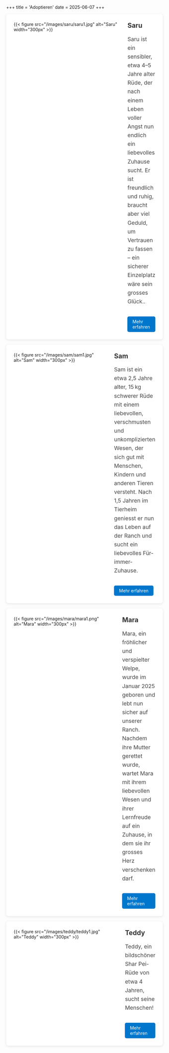 +++
title = 'Adoptieren'
date = 2025-06-07
+++

<div class="centered-content single-flex" style="display: flex; background-color:rgb(255, 255, 255); padding: 1.5rem; border-radius: 8px; box-shadow: 0 2px 8px rgba(0,0,0,0.1);">
  <div style="display: flex;">
    {{< figure src="/images/saru/saru1.jpg" alt="Saru" width="300px" >}}
  </div>
  <div style="flex: 1;">
    <h2 style="margin-top: 0; color: #333;">Saru</h2>
    <p style="font-size: 1.1rem; line-height: 1.6; color: #444;">
      Saru ist ein sensibler, etwa 4–5 Jahre alter Rüde, der nach einem Leben voller Angst nun endlich ein liebevolles Zuhause sucht. Er ist freundlich und ruhig, braucht aber viel Geduld, um Vertrauen zu fassen – ein sicherer Einzelplatz wäre sein grosses Glück..
    </p>
    <a href="/saru/" style="display: inline-block; margin-top: 1rem; background-color: #0077cc; color: white; padding: 0.5rem 1rem; border-radius: 5px; text-decoration: none;">Mehr erfahren</a>
  </div>
</div>
<br>
<div class="centered-content single-flex" style="display: flex; background-color:rgb(255, 255, 255); padding: 1.5rem; border-radius: 8px; box-shadow: 0 2px 8px rgba(0,0,0,0.1);">
  <div style="display: flex;">
    {{< figure src="/images/sam/sam1.jpg" alt="Sam" width="300px" >}}
  </div>
  <div style="flex: 1;">
    <h2 style="margin-top: 0; color: #333;">Sam</h2>
    <p style="font-size: 1.1rem; line-height: 1.6; color: #444;">
Sam ist ein etwa 2,5 Jahre alter, 15 kg schwerer Rüde mit einem liebevollen, verschmusten und unkomplizierten Wesen, der sich gut mit Menschen, Kindern und anderen Tieren versteht. Nach 1,5 Jahren im Tierheim geniesst er nun das Leben auf der Ranch und sucht ein liebevolles Für-immer-Zuhause.
    </p>
    <a href="/sam/" style="display: inline-block; margin-top: 1rem; background-color: #0077cc; color: white; padding: 0.5rem 1rem; border-radius: 5px; text-decoration: none;">Mehr erfahren</a>
  </div>
</div>
<br>
<div class="centered-content single-flex" style="display: flex; background-color:rgb(255, 255, 255); padding: 1.5rem; border-radius: 8px; box-shadow: 0 2px 8px rgba(0,0,0,0.1);">
  <div style="display: flex;">
    {{< figure src="/images/mara/mara1.png" alt="Mara" width="300px" >}}
  </div>
  <div style="flex: 1;">
    <h2 style="margin-top: 0; color: #333;">Mara</h2>
    <p style="font-size: 1.1rem; line-height: 1.6; color: #444;">
Mara, ein fröhlicher und verspielter Welpe, wurde im Januar 2025 geboren und lebt nun sicher auf unserer Ranch. Nachdem ihre Mutter gerettet wurde, wartet Mara mit ihrem liebevollen Wesen und ihrer Lernfreude auf ein Zuhause, in dem sie ihr grosses Herz verschenken darf.
    </p>
    <a href="/mara/" style="display: inline-block; margin-top: 1rem; background-color: #0077cc; color: white; padding: 0.5rem 1rem; border-radius: 5px; text-decoration: none;">Mehr erfahren</a>
  </div>
</div>
<br>
<div class="centered-content single-flex" style="display: flex; background-color:rgb(255, 255, 255); padding: 1.5rem; border-radius: 8px; box-shadow: 0 2px 8px rgba(0,0,0,0.1);">
  <div style="display: flex;">
    {{< figure src="/images/teddy/teddy1.jpg" alt="Teddy" width="300px" >}}
  </div>
  <div style="flex: 1;">
    <h2 style="margin-top: 0; color: #333;">Teddy</h2>
    <p style="font-size: 1.1rem; line-height: 1.6; color: #444;">
Teddy, ein bildschöner Shar Pei-Rüde von etwa 4 Jahren, sucht seine Menschen!
</p>
<a href="/teddy/" style="display: inline-block; margin-top: 1rem; background-color: #0077cc; color: white; padding: 0.5rem 1rem; border-radius: 5px; text-decoration: none;">Mehr erfahren</a>
  </div>
</div>
<br>
